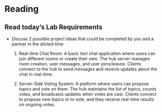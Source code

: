 # Reading

## Read today’s Lab Requirements
  - Discuss 2 possible project ideas that could be completed by you and a partner in the alloted time
    1. Real-time Chat Room: A basic text chat application where users can join different rooms or create their own. The hub server manages room creation, user messages, and user joins/leaves. Clients connect to the hub to send messages and receive updates about the chat in real-time.
   
    2. Server-Side Voting System: A platform where users can propose topics and vote on them. The hub maintains the list of topics, counts votes, and broadcasts updates when  votes are cast. Clients connect to propose new topics or to vote, and they receive real-time results on ongoing votes.
